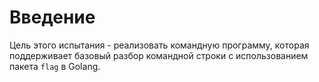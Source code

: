 # Введение

Цель этого испытания - реализовать командную программу, которая поддерживает базовый разбор командной строки с использованием пакета `flag` в Golang.

